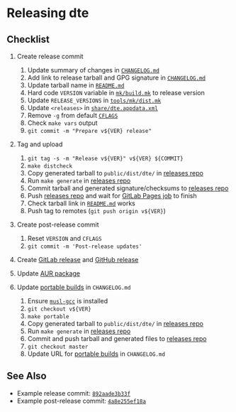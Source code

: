 Releasing dte
=============

Checklist
---------

1. Create release commit
   1. Update summary of changes in [`CHANGELOG.md`]
   2. Add link to release tarball and GPG signature in [`CHANGELOG.md`]
   3. Update tarball name in [`README.md`]
   4. Hard code `VERSION` variable in [`mk/build.mk`] to release version
   5. Update `RELEASE_VERSIONS` in [`tools/mk/dist.mk`]
   6. Update `<releases>` in [`share/dte.appdata.xml`]
   7. Remove `-g` from default [`CFLAGS`]
   8. Check `make vars` output
   9. `git commit -m "Prepare v${VER} release"`

2. Tag and upload
   1. `git tag -s -m "Release v${VER}" v${VER} ${COMMIT}`
   2. `make distcheck`
   3. Copy generated tarball to `public/dist/dte/` in [releases repo]
   4. Run `make generate` in [releases repo]
   5. Commit tarball and generated signature/checksums to [releases repo]
   6. Push [releases repo] and wait for [GitLab Pages job] to finish
   7. Check tarball link in [`README.md`] works
   8. Push tag to remotes (`git push origin v${VER}`)

3. Create post-release commit
   1. Reset `VERSION` and `CFLAGS`
   2. `git commit -m 'Post-release updates'`

4. Create [GitLab release] and [GitHub release]
5. Update [AUR package]

6. Update [portable builds] in `CHANGELOG.md`
   1. Ensure [`musl-gcc`] is installed
   2. `git checkout v${VER}`
   3. `make portable`
   4. Copy generated tarball to `public/dist/dte/` in [releases repo]
   5. Run `make generate` in [releases repo]
   6. Commit and push tarball and generated files to [releases repo]
   7. `git checkout master`
   8. Update URL for [portable builds] in `CHANGELOG.md`

See Also
--------

* Example release commit: [`892aade3b33f`]
* Example post-release commit: [`4a8e255ef18a`]


[releases repo]: https://gitlab.com/craigbarnes/craigbarnes.gitlab.io/-/tree/master/public/dist/dte
[GitLab Pages job]: https://gitlab.com/craigbarnes/craigbarnes.gitlab.io/-/pipelines
[GitLab release]: https://gitlab.com/craigbarnes/dte/-/releases
[GitHub release]: https://github.com/craigbarnes/dte/releases
[AUR package]: https://aur.archlinux.org/packages/dte/
[portable builds]: https://gitlab.com/craigbarnes/dte/-/blob/master/CHANGELOG.md#portable-builds-for-linux
[`musl-gcc`]: https://www.musl-libc.org/how.html
[`892aade3b33f`]: https://gitlab.com/craigbarnes/dte/-/commit/892aade3b33fce047b89d5daaff3c5775b50452f
[`4a8e255ef18a`]: https://gitlab.com/craigbarnes/dte/-/commit/4a8e255ef18a5a12b18df37dcc99cd7e5f375639

[`CHANGELOG.md`]: ../CHANGELOG.md
[`README.md`]: ../README.md
[`mk/build.mk`]: ../mk/build.mk
[`tools/mk/dist.mk`]: ../tools/mk/dist.mk
[`share/dte.appdata.xml`]: ../share/dte.appdata.xml
[`CFLAGS`]: ../mk/build.mk
